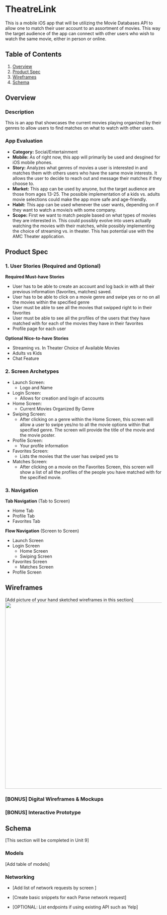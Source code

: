 # TheatreLink
This is a mobile iOS app that will be utilizing the Movie Databases API to allow one to match their user account to an assortment of movies. This way the target audience of the app can connect with other users who wish to watch the same movie, either in person or online. 

## Table of Contents
1. [Overview](#Overview)
1. [Product Spec](#Product-Spec)
1. [Wireframes](#Wireframes)
2. [Schema](#Schema)

## Overview
### Description
This is an app that showcases the current movies playing organized by their genres to allow users to find matches on what to watch with other users.

### App Evaluation
- **Category:** Social/Entertainment 
- **Mobile:** As of right now, this app will primarily be used and desgined for iOS mobile phones. 
- **Story:** Analyzes what genres of movies a user is interested in and matches them with others users who have the same movie interests. It allows the user to decide to reach out and message their matches if they choose to.
- **Market:** This app can be used by anyone, but the target audience are those from ages 13-25. The possible implementation of a kids vs. adults movie selections could make the app more safe and age-friendly. 
- **Habit:** This app can be used whenever the user wants, depending on if they want to watch a movie/s with some company.
- **Scope:** First we want to match people based on what types of movies they are interested in. This could possibly evolve into users actually watching the movies with their matches, while possibly implementing the choice of streaming vs. in theater. This has potential use with the AMC Theater application.

## Product Spec

### 1. User Stories (Required and Optional)

**Required Must-have Stories**

* User has to be able to create an account and log back in with all their previous information (favorites, matches) saved.
* User has to be able to click on a movie genre and swipe yes or no on all the movies within the specified genre
* User must be able to see all the movies that swipped right to in their favorites
* User must be able to see all the profiles of the users that they have matched with for each of the movies they have in their favorites
* Profile page for each user 

**Optional Nice-to-have Stories**
* Streaming vs. In Theater Choice of Available Movies
* Adults vs Kids 
* Chat Feature

### 2. Screen Archetypes

* Launch Screen: 
  * Logo and Name 
* Login Screen: 
  * Allows for creation and login of accounts
* Home Screen: 
  * Current Movies Organized By Genre
* Swiping Screen: 
  * After clicking on a genre within the Home Screen, this screen will allow a user to swipe yes/no to all the movie options within that specified genre. The screen will provide the title of the movie and the movie poster.
* Profile Screen: 
  * Your profile information 
* Favorites Screen: 
  * Lists the movies that the user has swiped yes to  
* Matches Screen: 
  * After clicking on a movie on the Favorites Screen, this screen will show a list of all the profiles of the people you have matched with for the specified movie.

### 3. Navigation

**Tab Navigation** (Tab to Screen)

* Home Tab
* Profile Tab
* Favorites Tab

**Flow Navigation** (Screen to Screen)

* Launch Screen
* Login Screen
   * Home Screen
   * Swiping Screen
* Favorites Screen
   * Matches Screen
* Profile Screen

## Wireframes
[Add picture of your hand sketched wireframes in this section]
<img src="YOUR_WIREFRAME_IMAGE_URL" width=600>

### [BONUS] Digital Wireframes & Mockups

### [BONUS] Interactive Prototype

## Schema 
[This section will be completed in Unit 9]

### Models
[Add table of models]

### Networking
- [Add list of network requests by screen ]
- [Create basic snippets for each Parse network request]

- [OPTIONAL: List endpoints if using existing API such as Yelp]
